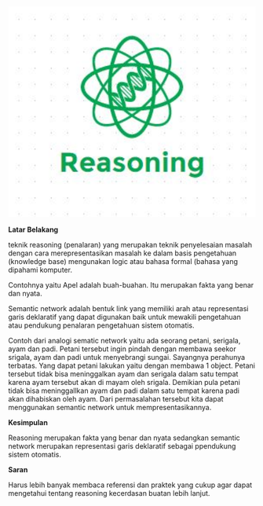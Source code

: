 <p align ="center">
<img src="../../img/reasoning.JPG" width="600px">
</p>

**Latar Belakang**

teknik reasoning (penalaran) yang merupakan teknik penyelesaian masalah dengan cara merepresentasikan masalah ke dalam basis pengetahuan (knowledge base) mengunakan logic atau bahasa formal (bahasa yang dipahami komputer.

Contohnya yaitu Apel adalah buah-buahan. Itu merupakan fakta yang benar dan nyata.

Semantic network adalah bentuk link yang memiliki arah atau representasi garis deklaratif yang dapat digunakan baik untuk mewakili pengetahuan atau pendukung penalaran pengetahuan sistem otomatis.

Contoh dari analogi sematic network yaitu ada seorang petani, serigala, ayam dan padi. Petani tersebut ingin pindah dengan membawa seekor srigala, ayam dan padi untuk menyebrangi sungai. Sayangnya perahunya terbatas. Yang dapat petani lakukan yaitu dengan membawa 1 object. Petani tersebut tidak bisa meninggalkan ayam dan serigala dalam satu tempat karena ayam tersebut akan di mayam oleh srigala. Demikian pula petani tidak bisa meninggallkan ayam dan padi dalam satu tempat karena padi akan dihabiskan oleh ayam. Dari permasalahan tersebut kita dapat menggunakan semantic network untuk mempresentasikannya.

**Kesimpulan**

Reasoning merupakan fakta yang benar dan nyata sedangkan semantic network merupakan representasi garis deklaratif sebagai ppendukung sistem otomatis.

**Saran**

Harus lebih banyak membaca referensi dan praktek yang cukup agar dapat mengetahui tentang reasoning kecerdasan buatan lebih lanjut.
